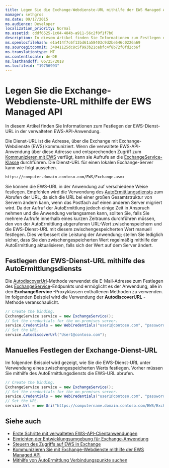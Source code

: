 ```yaml
---
title: Legen Sie die Exchange-Webdienste-URL mithilfe der EWS Managed API
manager: sethgros
ms.date: 09/17/2015
ms.audience: Developer
localization_priority: Normal
ms.assetid: cddf6525-1c04-484b-a911-56c2f0f1f7b6
description: In diesem Artikel finden Sie Informationen zum Festlegen der EWS-Dienst-URL in der verwalteten EWS-API-Anwendung.
ms.openlocfilehash: e1a414f7c6f13bd61a58403c9d2be546c0226a69
ms.sourcegitcommit: 34041125dc8c5f993b21cebfc4f8b72f0fd2cb6f
ms.translationtype: MT
ms.contentlocale: de-DE
ms.lasthandoff: 06/25/2018
ms.locfileid: "19756993"
---
```

# <a name="set-the-ews-service-url-by-using-the-ews-managed-api"></a>Legen Sie die Exchange-Webdienste-URL mithilfe der EWS Managed API

In diesem Artikel finden Sie Informationen zum Festlegen der EWS-Dienst-URL in der verwalteten EWS-API-Anwendung.
  
Die Dienst-URL ist die Adresse, über die Exchange mit Exchange-Webdienste (EWS) kommuniziert. Wenn die verwaltete EWS-API-Anwendung über diese Adresse und entsprechenden Zugriff zum [Kommunizieren mit EWS](how-to-communicate-with-ews-by-using-the-ews-managed-api.md) verfügt, kann sie Aufrufe an die [ExchangeService-Klasse](http://msdn.microsoft.com/en-us/library/microsoft.exchange.webservices.data.exchangeservice%28v=exchg.80%29.aspx) durchführen. Die Dienst-URL für einen lokalen Exchange-Server kann wie folgt aussehen. 
  
```HTML
https://computer.domain.contoso.com/EWS/Exchange.asmx
```

Sie können die EWS-URL in der Anwendung auf verschiedene Weise festlegen. Empfohlen wird die Verwendung des [AutoErmittlungsdiensts](http://msdn.microsoft.com/library/39726b67-2eb2-451b-9307-cfd0b518b55c%28Office.15%29.aspx) zum Abrufen der URL, da sich die URL bei einer großen Gesamtstruktur von Servern ändern kann, wenn das Postfach auf einen anderen Server migriert wird. Da der Aufruf der AutoErmittlung jedoch einige Zeit in Anspruch nehmen und die Anwendung verlangsamen kann, sollten Sie, falls Sie mehrere Aufrufe innerhalb eines kurzen Zeitraums durchführen müssen, den von der AutoErmittlung abgerufenen URL-Wert zwischenspeichern und die EWS-Dienst-URL mit diesem zwischengespeicherten Wert manuell festlegen. Dies verbessert die Leistung der Anwendung; stellen Sie lediglich sicher, dass Sie den zwischengespeicherten Wert regelmäßig mithilfe der AutoErmittlung aktualisieren, falls sich der Wert auf dem Server ändert. 
  
## <a name="set-the-ews-service-url-by-using-the-autodiscover-service"></a>Festlegen der EWS-Dienst-URL mithilfe des AutoErmittlungsdiensts
<a name="bk_SetURLusingAutoDiscover"> </a>

Die [AutodiscoverUrl](http://msdn.microsoft.com/en-us/library/microsoft.exchange.webservices.data.exchangeservice.autodiscoverurl%28v=exchg.80%29.aspx)-Methode verwendet die E-Mail-Adresse zum Festlegen des [ExchangeService](http://msdn.microsoft.com/en-us/library/microsoft.exchange.webservices.data.exchangeservice%28v=exchg.80%29.aspx)-Endpunkts und ermöglicht es der Anwendung, alle in den **ExchangeService** -Proxyklassen enthaltenen Methoden zu verwenden. Im folgenden Beispiel wird die Verwendung der **AutodiscoverURL** -Methode veranschaulicht. 
  
```cs
// Create the binding.
ExchangeService service = new ExchangeService();
// Set the credentials for the on-premises server.
service.Credentials = new WebCredentials("user1@contoso.com", "password");
// Set the URL.
service.AutodiscoverUrl("User1@contoso.com");

```

## <a name="set-the-exchange-service-url-manually"></a>Manuelles Festlegen der Exchange-Dienst-URL
<a name="bk_SetURLmanually"> </a>

Im folgenden Beispiel wird gezeigt, wie Sie die EWS-Dienst-URL unter Verwendung eines zwischengespeicherten Werts festlegen. Vorher müssen Sie mithilfe des AutoErmittlungsdiensts die EWS-URL abrufen.
  
```cs
// Create the binding.
ExchangeService service = new ExchangeService();
// Set the credentials for the on-premises server.
service.Credentials = new WebCredentials("user1@contoso.com", "password");
// Set the URL.
service.Url = new Uri("https://computername.domain.contoso.com/EWS/Exchange.asmx");

```

## <a name="see-also"></a>Siehe auch

- [Erste Schritte mit verwalteten EWS-API-Clientanwendungen](get-started-with-ews-managed-api-client-applications.md)   
- [Einrichten der Entwicklungsumgebung für Exchange-Anwendung](setting-up-your-exchange-application-development-environment.md)   
- [Steuern des Zugriffs auf EWS in Exchange](how-to-control-access-to-ews-in-exchange.md) 
- [Kommunizieren Sie mit Exchange-Webdienste mithilfe der EWS Managed API](how-to-communicate-with-ews-by-using-the-ews-managed-api.md)  
- [Mithilfe von AutoErmittlung Verbindungspunkte suchen](how-to-use-autodiscover-to-find-connection-points.md)
    

